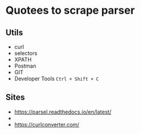 # Quotees to scrape parser

## Utils

- curl 
- selectors
- XPATH
- Postman
- GIT
- Developer Tools `Ctrl + Shift + C`

## Sites
- https://parsel.readthedocs.io/en/latest/
- 
- https://curlconverter.com/